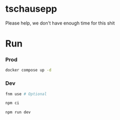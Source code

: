 # tschausepp
Please help, we don't have enough time for this shit


# Run

### Prod
```sh
docker compose up -d
```

### Dev
```sh
fnm use # Optional

npm ci

npm run dev
```